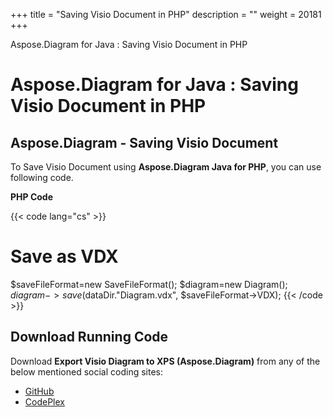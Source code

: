+++
title = "Saving Visio Document in PHP" 
description = "" 
weight = 20181 
+++

Aspose.Diagram for Java : Saving Visio Document in PHP  

# Aspose.Diagram for Java : Saving Visio Document in PHP


## Aspose.Diagram - Saving Visio Document

To Save Visio Document using **Aspose.Diagram Java for PHP**, you can use following code.

**PHP Code**

{{< code lang="cs" >}}
# Save as VDX
$saveFileFormat=new SaveFileFormat();
$diagram=new Diagram();
$diagram->save($dataDir."Diagram.vdx", $saveFileFormat->VDX);
{{< /code >}}

## Download Running Code

Download **Export Visio Diagram to XPS (Aspose.Diagram)** from any of the below mentioned social coding sites:

*   [GitHub](https://github.com/asposediagram/Aspose.Diagram-for-Java/blob/master/Plugins/Aspose_Diagram_Java_for_PHP/src/aspose/diagram/LoadingSavingandConverting/SavingVisioDocument.php)
*   [CodePlex](https://asposediagramjavaphp.codeplex.com/SourceControl/latest#src/aspose/diagram/LoadingSavingandConverting/SavingVisioDocument.php)


